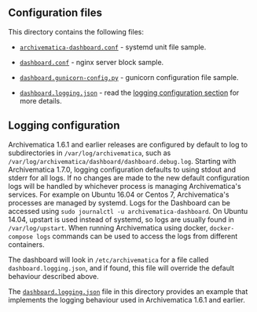 ## Configuration files

This directory contains the following files:

- [`archivematica-dashboard.conf`](./archivematica-dashboard.conf) - systemd unit file sample.

- [`dashboard.conf`](./dashboard.conf) - nginx server block sample. 

- [`dashboard.gunicorn-config.py`](./dashboard.gunicorn-config.py) - gunicorn configuration file sample.

- [`dashboard.logging.json`](./dashboard.logging.json) - read the
[logging configuration section](#logging-configuration) for more details.

## Logging configuration

Archivematica 1.6.1 and earlier releases are configured by default to log to
subdirectories in `/var/log/archivematica`, such as
`/var/log/archivematica/dashboard/dashboard.debug.log`. Starting with
Archivematica 1.7.0, logging configuration defaults to using stdout and stderr
for all logs. If no changes are made to the new default configuration logs
will be handled by whichever process is managing Archivematica's services. For
example on Ubuntu 16.04 or Centos 7, Archivematica's processes are managed by
systemd. Logs for the Dashboard can be accessed using
`sudo journalctl -u archivematica-dashboard`. On Ubuntu 14.04, upstart is used
instead of systemd, so logs are usually found in `/var/log/upstart`. When
running Archivematica using docker, `docker-compose logs` commands can be used
to access the logs from different containers.

The dashboard will look in `/etc/archivematica` for a file called
`dashboard.logging.json`, and if found, this file will override the default
behaviour described above.

The [`dashboard.logging.json`](./dashboard.logging.json) file in this directory provides an example
that implements the logging behaviour used in Archivematica 1.6.1 and earlier.
